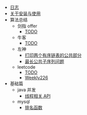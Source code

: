 - [日志](README.md '第一篇文档')
- [关于安装与使用](index/install.md)
- 算法总结
  - 剑指 offer
    - [TODO](算法总结/剑指offer/TODO.md)
  - 牛客
    - [TODO](算法总结/牛客/TODO.md)
  - 左神
    - [打印两个有序链表的公共部分](算法总结/左神/打印两个有序链表的公共部分.md)
    - [最长公共子序列问题](算法总结/左神/最长公共子序列问题.md)
  - leetcode
    - [TODO](算法总结/leetcode/TODO.md)
    - [Weekly226](算法总结/leetcode/周赛/Weekly226.md)
- 基础篇
  - java 并发
    - [线程相关 API](基础篇/java并发/线程相关的API.md)
  - mysql
    - [排名函数](基础篇/mysql/Mysql中row_number和dense_rank函数.md)
